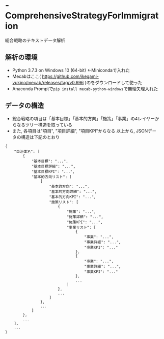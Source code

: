 # -ComprehensiveStrategyForImmigration
総合戦略のテキストデータ解析

## 解析の環境
- Python 3.7.3 on Windows 10 (64-bit) ←Minicondaで入れた
- Mecabはここ( https://github.com/ikegami-yukino/mecab/releases/tag/v0.996 )のをダウンロードして使った 
- Anaconda Promptで`pip install mecab-python-windows`で無理矢理入れた

## データの構造
- 総合戦略の項目は「基本目標」「基本的方向」「施策」「事業」の4レイヤーからなるツリー構造を取っている
- また, 各項目は"項目", "項目詳細", "項目KPI"からなる 
以上から, JSONデータの構造は下記のとおり 
  
```
{  
    "自治体名": [  
        {  
            "基本目標": "...",  
            "基本目標詳細": "...",  
            "基本目標KPI": "...",  
            "基本的方向リスト": [  
                {  
                    "基本的方向": "...",  
                    "基本的方向詳細": "...",  
                    "基本的方向KPI": "...",  
                    "施策リスト": [  
                        {  
                            "施策": "...",  
                            "施策詳細": "...",  
                            "施策KPI": "...",  
                            "事業リスト": [  
                                {  
                                    "事業": "...",  
                                    "事業詳細": "...",  
                                    "事業KPI": "..."  
                                },  
                                {  
                                    "事業": "...",  
                                    "事業詳細": "...",  
                                    "事業KPI": "..."  
                                },  
                                ...  
                            ]  
                        },  
                        ...  
                    ]  
                },  
                ...  
            ]  
        },  
        ...  
    ],  
    ...  
}  
